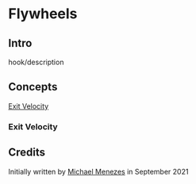 # Flywheels

## Intro

hook/description


## Concepts

[Exit Velocity](#exit-velocity)

### Exit Velocity


## Credits

Initially written by [Michael Menezes](https://github.com/Menezmic21/) in September 2021
